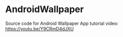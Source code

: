 # AndroidWallpaper
Source code for Android Wallpaper App tutorial video:
https://youtu.be/Y9CRmD4dJXU
